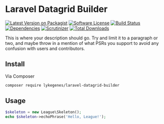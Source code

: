 # Laravel Datagrid Builder

[![Latest Version on Packagist][ico-version]][link-packagist]
[![Software License][ico-license]](LICENSE.md)
[![Build Status][ico-travis]][link-travis]
[![Dependencies][ico-versioneye]][link-versioneye]
[![Scrutinizer][ico-scrutinizer]][link-scrutinizer]
[![Total Downloads][ico-downloads]][link-downloads]

This is where your description should go. Try and limit it to a paragraph or two, and maybe throw in a mention of what
PSRs you support to avoid any confusion with users and contributors.

## Install

Via Composer

``` bash
composer require lykegenes/laravel-datagrid-builder
```

## Usage

``` php
$skeleton = new League\Skeleton();
echo $skeleton->echoPhrase('Hello, League!');
```

[ico-version]: https://img.shields.io/packagist/v/Lykegenes/laravel-datagrid-builder.svg?style=flat-square
[ico-license]: https://img.shields.io/packagist/l/Lykegenes/laravel-datagrid-builder.svg?style=flat-square
[ico-travis]: https://img.shields.io/travis/Lykegenes/laravel-datagrid-builder.svg?style=flat-square
[ico-scrutinizer]: https://img.shields.io/scrutinizer/g/Lykegenes/laravel-datagrid-builder.svg?style=flat-square
[ico-versioneye]: https://img.shields.io/versioneye/d/php/lykegenes:laravel-datagrid-builder.svg?style=flat-square
[ico-downloads]: https://img.shields.io/packagist/dt/lykegenes/laravel-datagrid-builder.svg?style=flat-square

[link-packagist]: https://packagist.org/packages/lykegenes/laravel-datagrid-builder
[link-travis]: https://travis-ci.org/Lykegenes/laravel-datagrid-builder
[link-scrutinizer]: https://scrutinizer-ci.com/g/Lykegenes/laravel-datagrid-builder/
[link-versioneye]: https://www.versioneye.com/php/lykegenes:laravel-datagrid-builder
[link-downloads]: https://packagist.org/packages/lykegenes/laravel-datagrid-builder
[link-author]: https://github.com/Lykegenes
[link-contributors]: ../../contributors
